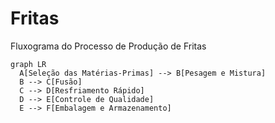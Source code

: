 # Fritas
Fluxograma do Processo de Produção de Fritas
```mermaid
graph LR
  A[Seleção das Matérias-Primas] --> B[Pesagem e Mistura]
  B --> C[Fusão]
  C --> D[Resfriamento Rápido]
  D --> E[Controle de Qualidade]
  E --> F[Embalagem e Armazenamento]

